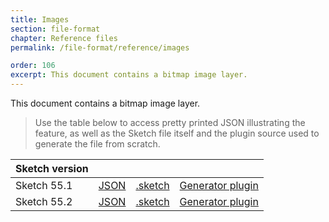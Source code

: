 ```yaml
---
title: Images
section: file-format
chapter: Reference files
permalink: /file-format/reference/images

order: 106
excerpt: This document contains a bitmap image layer.
---
```


This document contains a bitmap image layer.

> Use the table below to access pretty printed JSON illustrating the feature, as well as the Sketch file itself and the plugin source used to generate the file from scratch.

| Sketch version |                                                                                                     |                                                                                                               |                                                                                                                                            |
| -------------- | --------------------------------------------------------------------------------------------------- | ------------------------------------------------------------------------------------------------------------- | ------------------------------------------------------------------------------------------------------------------------------------------ |
| Sketch 55.1    | [JSON](https://github.com/BohemianCoding/SketchAPI/tree/develop/reference-files/55.1/images/output) | [.sketch](https://github.com/BohemianCoding/SketchAPI/tree/develop/reference-files/55.1/images/output.sketch) | [Generator plugin](https://github.com/BohemianCoding/SketchAPI/tree/develop/reference-files/plugin.sketchplugin/Contents/Sketch/images.js) |
| Sketch 55.2    | [JSON](https://github.com/BohemianCoding/SketchAPI/tree/develop/reference-files/55.2/images/output) | [.sketch](https://github.com/BohemianCoding/SketchAPI/tree/develop/reference-files/55.2/images/output.sketch) | [Generator plugin](https://github.com/BohemianCoding/SketchAPI/tree/develop/reference-files/plugin.sketchplugin/Contents/Sketch/images.js) |
